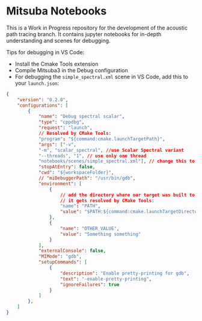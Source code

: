 # Mitsuba Notebooks

This is a Work in Progress repository for the development of the acoustic path tracing branch. It contains jupyter notebooks for in-depth understanding and scenes for debugging.

Tips for debugging in VS Code:

- Install the Cmake Tools extension
- Compile Mitsuba3 in the Debug configuration
- For debugging the `simple_spectral.xml` scene in VS Code, add this to your `launch.json`:

```json
{
    "version": "0.2.0",
    "configurations": [
        {
            "name": "Debug spectral scalar",
            "type": "cppdbg",
            "request": "launch",
            // Resolved by CMake Tools:
            "program": "${command:cmake.launchTargetPath}",
            "args": ["-v",
            "-m", "scalar_spectral", //use Scalar Spectral variant
            "--threads", "1", // use only one thread
            "notebooks/scenes/simple_spectral.xml"], // change this to the correct path
            "stopAtEntry": false,
            "cwd": "${workspaceFolder}",
            // "miDebuggerPath": "/usr/bin/gdb",
            "environment": [
                {
                    // add the directory where our target was built to the PATHs
                    // it gets resolved by CMake Tools:
                    "name": "PATH",
                    "value": "$PATH:${command:cmake.launchTargetDirectory}"
                },
                {
                    "name": "OTHER_VALUE",
                    "value": "Something something"
                }
            ],
            "externalConsole": false,
            "MIMode": "gdb",
            "setupCommands": [
                {
                    "description": "Enable pretty-printing for gdb",
                    "text": "-enable-pretty-printing",
                    "ignoreFailures": true
                }
            ]
        },
    ]
}
```
